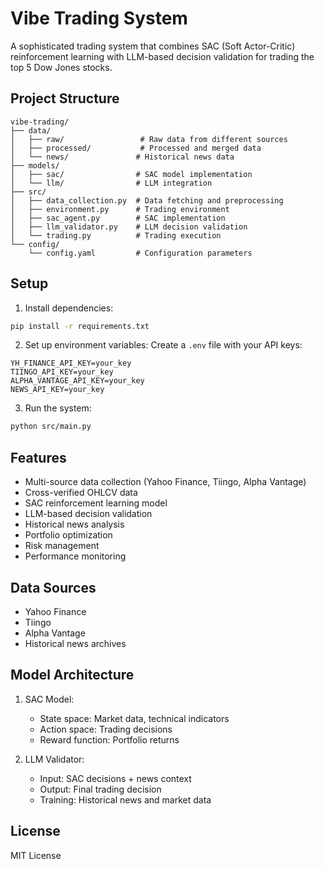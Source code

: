 # Vibe Trading System

A sophisticated trading system that combines SAC (Soft Actor-Critic) reinforcement learning with LLM-based decision validation for trading the top 5 Dow Jones stocks.

## Project Structure

```
vibe-trading/
├── data/
│   ├── raw/                 # Raw data from different sources
│   ├── processed/           # Processed and merged data
│   └── news/               # Historical news data
├── models/
│   ├── sac/                # SAC model implementation
│   └── llm/                # LLM integration
├── src/
│   ├── data_collection.py  # Data fetching and preprocessing
│   ├── environment.py      # Trading environment
│   ├── sac_agent.py        # SAC implementation
│   ├── llm_validator.py    # LLM decision validation
│   └── trading.py          # Trading execution
└── config/
    └── config.yaml         # Configuration parameters
```

## Setup

1. Install dependencies:
```bash
pip install -r requirements.txt
```

2. Set up environment variables:
Create a `.env` file with your API keys:
```
YH_FINANCE_API_KEY=your_key
TIINGO_API_KEY=your_key
ALPHA_VANTAGE_API_KEY=your_key
NEWS_API_KEY=your_key
```

3. Run the system:
```bash
python src/main.py
```

## Features

- Multi-source data collection (Yahoo Finance, Tiingo, Alpha Vantage)
- Cross-verified OHLCV data
- SAC reinforcement learning model
- LLM-based decision validation
- Historical news analysis
- Portfolio optimization
- Risk management
- Performance monitoring

## Data Sources

- Yahoo Finance
- Tiingo
- Alpha Vantage
- Historical news archives

## Model Architecture

1. SAC Model:
   - State space: Market data, technical indicators
   - Action space: Trading decisions
   - Reward function: Portfolio returns

2. LLM Validator:
   - Input: SAC decisions + news context
   - Output: Final trading decision
   - Training: Historical news and market data

## License

MIT License 